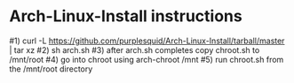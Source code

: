# Arch-Linux-Install instructions

#1) curl -L https://github.com/purplesquid/Arch-Linux-Install/tarball/master | tar xz
#2) sh arch.sh
#3) after arch.sh completes copy chroot.sh to /mnt/root
#4) go into chroot using arch-chroot /mnt 
#5) run chroot.sh from the /mnt/root directory
